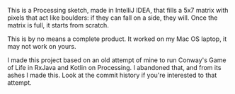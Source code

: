 This is a Processing sketch, made in IntelliJ IDEA, that fills a 5x7 matrix with pixels that act like boulders: if they can fall on a side, they will. Once the matrix is full, it starts from scratch.

This is by no means a complete product. It worked on my Mac OS laptop, it may not work on yours.

I made this project based on an old attempt of mine to run Conway's Game of Life in RxJava and Kotlin on Processing. I abandoned that, and from its ashes I made this. Look at the commit history if you're interested to that attempt. 